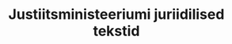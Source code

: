 ---
title: Justiitsministeeriumi juriidilised tekstid
title_en: Legal texts from Estonian Ministry of Justice
notes: Õigusaktide eesti-inglise keelsed tõlked
notes_en: Estonian-English translations of the Acts of Estonian law
category:
  - Teadus ja tehnoloogia
category_en:
  - Science and Technology
resources:
  - name: Justiitsministeeriumi juriidilised tekstid
    url: 'https://www.elrc-share.eu/repository/browse/legal-texts-from-estonian-ministry-of-justice-processed/86afa4ae6d1b11e7b7d400155d026706416cea2843ad43a1ba0c50bb7615c23f/'
    format: TMX
    interactive: 'False'
license: OTHER
update_freq: 'http://purl.org/linked-data/sdmx/2009/code#freq-A'
organization: Justiitsministeerium
maintainer_name: ''
maintainer_email: info@just.ee
maintainer_phone: ''
date_issued: '21/03/2020'
date_modified: 2020/08/09
---